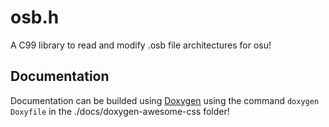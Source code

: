 # osb.h

A C99 library to read and modify .osb file architectures for osu!

## Documentation

Documentation can be builded using [Doxygen](https://www.doxygen.nl/index.html) using the command ``doxygen Doxyfile`` in the ./docs/doxygen-awesome-css folder!